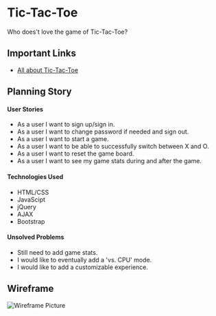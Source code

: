<!-- My projects README.md -->

# Tic-Tac-Toe
Who does't love the game of Tic-Tac-Toe?

## Important Links
- [All about Tic-Tac-Toe](https://www.en.wikipedia.org/wiki/Tic-tac-toe)

## Planning Story

#### User Stories
- As a user I want to sign up/sign in.
- As a user I want to change password if needed and sign out.
- As a user I want to start a game.
- As a user I want to be able to successfully switch between X and O.
- As a user I want to reset the game board.
- As a user I want to see my game stats during and after the game.

#### Technologies Used
- HTML/CSS
- JavaScipt
- jQuery
- AJAX
- Bootstrap

#### Unsolved Problems
- Still need to add game stats.
- I would like to eventually add a 'vs. CPU' mode.
- I would like to add a customizable experience.

## Wireframe
![Wireframe Picture](https://i.imgur.com/4LGZ77u.jpg)
